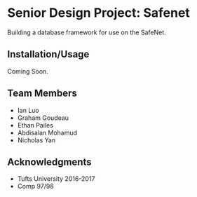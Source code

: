 # Senior Design Project: Safenet

Building a database framework for use on the SafeNet.

## Installation/Usage

Coming Soon.

## Team Members

* Ian Luo
* Graham Goudeau
* Ethan Pailes
* Abdisalan Mohamud
* Nicholas Yan

## Acknowledgments

* Tufts University 2016-2017
* Comp 97/98

